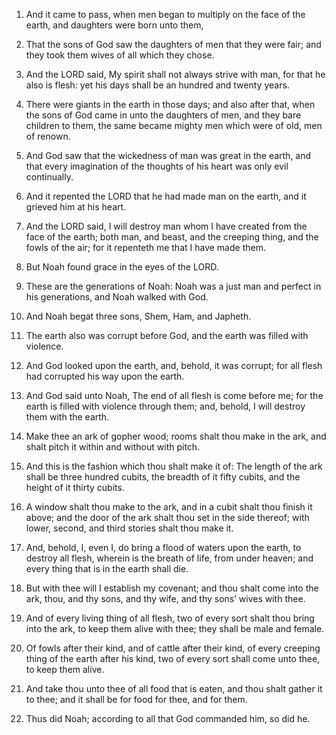 1. And it came to pass, when men began to multiply on the face of the
earth, and daughters were born unto them,

2. That the sons of God saw
the daughters of men that they were fair; and they took them wives of
all which they chose.

3. And the LORD said, My spirit shall not always strive with man, for
that he also is flesh: yet his days shall be an hundred and twenty
years.

4. There were giants in the earth in those days; and also after that,
when the sons of God came in unto the daughters of men, and they bare
children to them, the same became mighty men which were of old, men of
renown.

5. And God saw that the wickedness of man was great in the earth, and
that every imagination of the thoughts of his heart was only evil
continually.

6. And it repented the LORD that he had made man on the earth, and it
grieved him at his heart.

7. And the LORD said, I will destroy man whom I have created from the
face of the earth; both man, and beast, and the creeping thing, and
the fowls of the air; for it repenteth me that I have made them.

8. But Noah found grace in the eyes of the LORD.

9. These are the generations of Noah: Noah was a just man and perfect
in his generations, and Noah walked with God.

10. And Noah begat three sons, Shem, Ham, and Japheth.

11. The earth also was corrupt before God, and the earth was filled
with violence.

12. And God looked upon the earth, and, behold, it was corrupt; for
all flesh had corrupted his way upon the earth.

13. And God said unto Noah, The end of all flesh is come before me;
for the earth is filled with violence through them; and, behold, I
will destroy them with the earth.

14. Make thee an ark of gopher wood; rooms shalt thou make in the
ark, and shalt pitch it within and without with pitch.

15. And this is the fashion which thou shalt make it of: The length
of the ark shall be three hundred cubits, the breadth of it fifty
cubits, and the height of it thirty cubits.

16. A window shalt thou make to the ark, and in a cubit shalt thou
finish it above; and the door of the ark shalt thou set in the side
thereof; with lower, second, and third stories shalt thou make it.

17. And, behold, I, even I, do bring a flood of waters upon the
earth, to destroy all flesh, wherein is the breath of life, from under
heaven; and every thing that is in the earth shall die.

18. But with thee will I establish my covenant; and thou shalt come
into the ark, thou, and thy sons, and thy wife, and thy sons’ wives
with thee.

19. And of every living thing of all flesh, two of every sort shalt
thou bring into the ark, to keep them alive with thee; they shall be
male and female.

20. Of fowls after their kind, and of cattle after their kind, of
every creeping thing of the earth after his kind, two of every sort
shall come unto thee, to keep them alive.

21. And take thou unto thee of all food that is eaten, and thou shalt
gather it to thee; and it shall be for food for thee, and for them.

22. Thus did Noah; according to all that God commanded him, so did
he.
